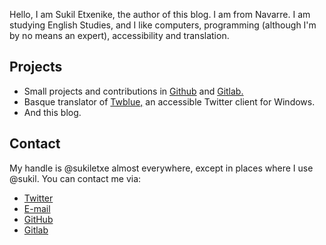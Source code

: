 <!--
.. title: About me
.. slug: about
.. date: 2017-11-19 10:59:20+01:00
.. tags: 
.. category: 
.. link: 
.. description: 
.. type: text
-->

Hello, I am Sukil Etxenike, the author of  this blog. I am from Navarre. I am studying English Studies, and I like computers, programming (although I'm by no means an expert), accessibility and translation.

## Projects
* Small projects and contributions in [Github][gh] and [Gitlab.][gl]
* Basque translator of [Twblue,][twblue] an accessible Twitter client for Windows.
* And this blog.

## Contact
My handle is @sukiletxe almost everywhere, except in places where I use @sukil. You can contact me via: 

* [Twitter][tw]
* [E-mail][email]
* [GitHub][gh]
* [Gitlab][gl]

[gh]: https://github.com/sukiletxe
[gl]: https://gitlab.com/sukiletxe
[twblue]: https://twblue.es
[tw]: https://twitter.com/sukiletxe
[email]: mailto:sukiletxe@gmail.com
